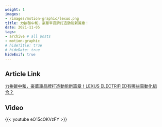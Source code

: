 ```yaml
---
weight: 1
images:
- /images/motion-graphic/lexus.png
title: 力拚碳中和，豪華車品牌打造動能新篇章！
date: 2021-11-05
tags:
- archive # all posts
- motion-graphic
# hideTitle: true
# hideDate: true
hideExif: true
---
```


## Article Link

[力拚碳中和，豪華車品牌打造動能新篇章！LEXUS ELECTRIFIED有哪些電動化組合？](https://www.inside.com.tw/article/25431-lexus-electrified-animation)

## Video

{{< youtube eO15cOKVzFY >}}
